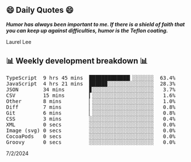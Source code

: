 ## 😄 Daily Quotes 😄

_**Humor has always been important to me. If there is a shield of faith that you can keep up against difficulties, humor is the Teflon coating.**_

Laurel Lee



## 📊 Weekly development breakdown 📊

<pre>TypeScript  9 hrs 45 mins  █████████████▎░░░░░░░  63.4%
JavaScript  4 hrs 21 mins  █████▉░░░░░░░░░░░░░░░  28.3%
JSON        34 mins        ▊░░░░░░░░░░░░░░░░░░░░   3.7%
CSV         15 mins        ▎░░░░░░░░░░░░░░░░░░░░   1.6%
Other       8 mins         ▏░░░░░░░░░░░░░░░░░░░░   1.0%
Diff        7 mins         ▏░░░░░░░░░░░░░░░░░░░░   0.8%
Git         6 mins         ▏░░░░░░░░░░░░░░░░░░░░   0.8%
CSS         3 mins         ░░░░░░░░░░░░░░░░░░░░░   0.4%
XML         0 secs         ░░░░░░░░░░░░░░░░░░░░░   0.0%
Image (svg) 0 secs         ░░░░░░░░░░░░░░░░░░░░░   0.0%
CocoaPods   0 secs         ░░░░░░░░░░░░░░░░░░░░░   0.0%
Groovy      0 secs         ░░░░░░░░░░░░░░░░░░░░░   0.0%</pre>

7/2/2024